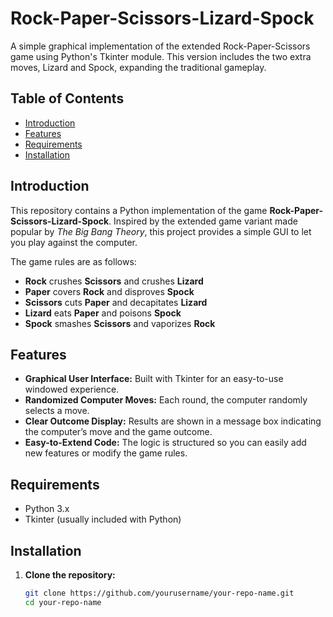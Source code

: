# Rock-Paper-Scissors-Lizard-Spock

A simple graphical implementation of the extended Rock-Paper-Scissors game using Python's Tkinter module. This version includes the two extra moves, Lizard and Spock, expanding the traditional gameplay.

## Table of Contents

- [Introduction](#introduction)
- [Features](#features)
- [Requirements](#requirements)
- [Installation](#installation)

## Introduction

This repository contains a Python implementation of the game **Rock-Paper-Scissors-Lizard-Spock**. 
Inspired by the extended game variant made popular by *The Big Bang Theory*, this project provides a simple GUI to let you play against the computer.

The game rules are as follows:

- **Rock** crushes **Scissors** and crushes **Lizard**
- **Paper** covers **Rock** and disproves **Spock**
- **Scissors** cuts **Paper** and decapitates **Lizard**
- **Lizard** eats **Paper** and poisons **Spock**
- **Spock** smashes **Scissors** and vaporizes **Rock**

## Features

- **Graphical User Interface:** Built with Tkinter for an easy-to-use windowed experience.
- **Randomized Computer Moves:** Each round, the computer randomly selects a move.
- **Clear Outcome Display:** Results are shown in a message box indicating the computer’s move and the game outcome.
- **Easy-to-Extend Code:** The logic is structured so you can easily add new features or modify the game rules.

## Requirements

- Python 3.x
- Tkinter (usually included with Python)

## Installation

1. **Clone the repository:**

   ```bash
   git clone https://github.com/yourusername/your-repo-name.git
   cd your-repo-name
